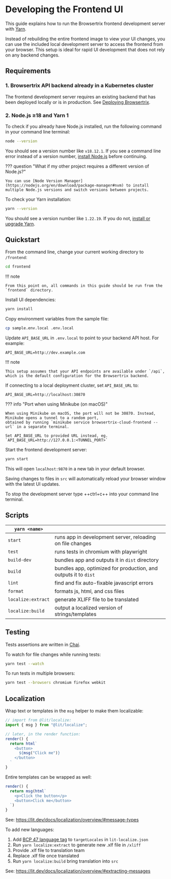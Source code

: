 # Developing the Frontend UI

This guide explains how to run the Browsertrix frontend development server with [Yarn](https://classic.yarnpkg.com).

Instead of rebuilding the entire frontend image to view your UI changes, you can use the included local development server to access the frontend from your browser. This setup is ideal for rapid UI development that does not rely on any backend changes.

## Requirements

### 1. Browsertrix API backend already in a Kubernetes cluster

The frontend development server requires an existing backend that has been deployed locally or is in production. See [Deploying Browsertrix](../deploy/index.md).

### 2. Node.js ≥18 and Yarn 1

To check if you already have Node.js installed, run the following command in your command line terminal:

```sh
node --version
```

You should see a version number like `v18.12.1`. If you see a command line error instead of a version number, [install Node.js](https://nodejs.org) before continuing.

??? question "What if my other project requires a different version of Node.js?"

    You can use [Node Version Manager](https://nodejs.org/en/download/package-manager#nvm) to install multiple Node.js versions and switch versions between projects.

To check your Yarn installation:

```sh
yarn --version
```

You should see a version number like `1.22.19`. If you do not, [install or upgrade Yarn](https://classic.yarnpkg.com/en/docs/install).

## Quickstart

From the command line, change your current working directory to `/frontend`:

```sh
cd frontend
```

!!! note

    From this point on, all commands in this guide should be run from the `frontend` directory.

Install UI dependencies:

```sh
yarn install
```

Copy environment variables from the sample file:

```sh
cp sample.env.local .env.local
```

Update `API_BASE_URL` in `.env.local` to point to your backend API host. For example:

```
API_BASE_URL=http://dev.example.com
```

!!! note

    This setup assumes that your API endpoints are available under `/api`, which is the default configuration for the Browsertrix backend.

If connecting to a local deployment cluster, set `API_BASE_URL` to:

```
API_BASE_URL=http://localhost:30870
```

??? info "Port when using Minikube (on macOS)"

    When using Minikube on macOS, the port will not be 30870. Instead, Minikube opens a tunnel to a random port,
    obtained by running `minikube service browsertrix-cloud-frontend --url` in a separate terminal.

    Set API_BASE_URL to provided URL instead, eg. `API_BASE_URL=http://127.0.0.1:<TUNNEL_PORT>`

Start the frontend development server:

```sh
yarn start
```

This will open `localhost:9870` in a new tab in your default browser.

Saving changes to files in `src` will automatically reload your browser window with the latest UI updates.

To stop the development server type ++ctrl+c++ into your command line terminal.

## Scripts

| `yarn <name>`      |                                                                 |
| ------------------ | --------------------------------------------------------------- |
| `start`            | runs app in development server, reloading on file changes       |
| `test`             | runs tests in chromium with playwright                          |
| `build-dev`        | bundles app and outputs it in `dist` directory                  |
| `build`            | bundles app, optimized for production, and outputs it to `dist` |
| `lint`             | find and fix auto-fixable javascript errors                     |
| `format`           | formats js, html, and css files                                 |
| `localize:extract` | generate XLIFF file to be translated                            |
| `localize:build`   | output a localized version of strings/templates                 |

## Testing

Tests assertions are written in [Chai](https://www.chaijs.com/api/bdd/).

To watch for file changes while running tests:

```sh
yarn test --watch
```

To run tests in multiple browsers:

```sh
yarn test --browsers chromium firefox webkit
```

## Localization

Wrap text or templates in the `msg` helper to make them localizable:

```js
// import from @lit/localize:
import { msg } from "@lit/localize";

// later, in the render function:
render() {
  return html`
    <button>
      ${msg("Click me")}
    </button>
  `
}
```

Entire templates can be wrapped as well:

```js
render() {
  return msg(html`
    <p>Click the button</p>
    <button>Click me</button>
  `)
}
```

See: <https://lit.dev/docs/localization/overview/#message-types>

To add new languages:

1. Add [BCP 47 language tag](https://www.w3.org/International/articles/language-tags/index.en) to `targetLocales` in `lit-localize.json`
2. Run `yarn localize:extract` to generate new .xlf file in `/xliff`
3. Provide .xlf file to translation team
4. Replace .xlf file once translated
5. Run `yarn localize:build` bring translation into `src`

See: <https://lit.dev/docs/localization/overview/#extracting-messages>
